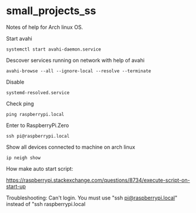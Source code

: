 # small_projects_ss

Notes of help for Arch linux OS.

Start avahi

	systemctl start avahi-daemon.service

Descover services running on network with help of avahi

	avahi-browse --all --ignore-local --resolve --terminate

Disable 

	systemd-resolved.service

Check ping

	ping raspberrypi.local

Enter to RaspberryPi.Zero

	ssh pi@raspberrypi.local

Show all devices connected to machine on arch linux
	
	ip neigh show
	
	
How make auto start script:

https://raspberrypi.stackexchange.com/questions/8734/execute-script-on-start-up


Troubleshooting: Can't login.
	You must use "ssh pi@raspberrypi.local" instead of "ssh  raspberrypi.local
	

